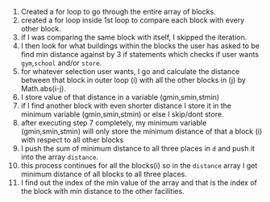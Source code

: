 1. Created a for loop to go through the entire array of blocks.
2. created a for loop inside 1st loop to compare each block with every other block.
3. if I was comparing the same block with itself, I skipped the iteration.
4. I then look for what buildings within the blocks the user has asked to be find min distance against by 3 if statements which checks if user wants `gym`,`school` and/or `store`.
5. for whatever selection user wants, I go and calculate the distance between that block in outer loop (i) with all the other blocks in (j) by Math.abs(i-j).
6. I store value of that distance in a variable (gmin,smin,stmin)
7. if I find another block with even shorter distance I store it in the minimum variable (gmin,smin,stmin) or else I skip/dont store.
8. after executing step 7 completely, my minimum variable (gmin,smin,stmin) will only store the minimum distance of that a block (i) with respect to all other blocks
9. I push the sum of minimum distance to all three places in `d` and push it into the array `distance`.
10. this process continues for all the blocks(i) so in the `distance` array I get minimum distance of all blocks to all three places.
11. I find out the index of the min value of the array and that is the index of the block with min distance to the other facilities.